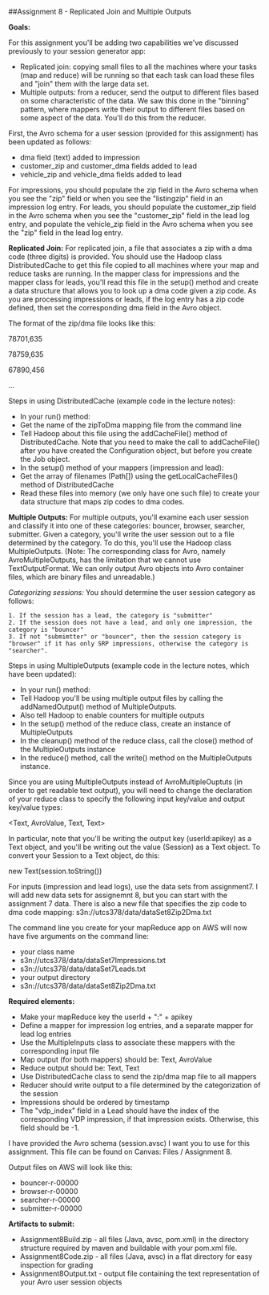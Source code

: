 ##Assignment 8 - Replicated Join and Multiple Outputs

__Goals:__

For this assignment you'll be adding two capabilities we've discussed previously to your session generator app:

* Replicated join: copying small files to all the machines where your tasks (map and reduce) will be running so that each task can load these files and "join" them with the large data set.
* Multiple outputs: from a reducer, send the output to different files based on some characteristic of the data. We saw this done in the "binning" pattern, where mappers write their output to different files based on some aspect of the data. You'll do this from the reducer.

First, the Avro schema for a user session (provided for this assignment) has been updated as follows:

* dma field (text) added to impression
* customer_zip and customer_dma fields added to lead
* vehicle_zip and vehicle_dma fields added to lead

For impressions, you should populate the zip field in the Avro schema when you see the "zip" field or when you see the "listingzip" field in an impression log entry. For leads, you should populate the customer_zip field in the Avro schema when you see the "customer_zip" field in the lead log entry, and populate the vehicle_zip field in the Avro schema when you see the "zip" field in the lead log entry.

__Replicated Join:__ For replicated join, a file that associates a zip with a dma code (three digits) is provided. You should use the Hadoop class DistributedCache to get this file copied to all machines where your map and reduce tasks are running. In the mapper class for impressions and the mapper class for leads, you'll read this file in the setup() method and create a data structure that allows you to look up a dma code given a zip code. As you are processing impressions or leads, if the log entry has a zip code defined, then set the corresponding dma field in the Avro object.

The format of the zip/dma file looks like this:

78701,635

78759,635

67890,456

...

Steps in using DistributedCache (example code in the lecture notes):

* In your run() method:
 * Get the name of the zipToDma mapping file from the command line
 * Tell Hadoop about this file using the addCacheFile() method of DistributedCache. Note that you need to make the call to addCacheFile() after you have created the Configuration object, but before you create the Job object.
* In the setup() method of your mappers (impression and lead):
 * Get the array of filenames (Path[]) using the getLocalCacheFiles() method of DistributedCache
 * Read these files into memory (we only have one such file) to create your data structure that maps zip codes to dma codes.
 

__Multiple Outputs:__ For multiple outputs, you'll examine each user session and classify it into one of these categories: bouncer, browser, searcher, submitter. Given a category, you'll write the user session out to a file determined by the category. To do this, you'll use the Hadoop class MultipleOutputs. (Note: The corresponding class for Avro, namely AvroMultipleOutputs, has the limitation that we cannot use TextOutputFormat. We can only output Avro objects into Avro container files, which are binary files and unreadable.)

*Categorizing sessions:* You should determine the user session category as follows:

	1. If the session has a lead, the category is "submitter"
	2. If the session does not have a lead, and only one impression, the category is "bouncer"
	3. If not "submimtter" or "bouncer", then the session category is "browser" if it has only SRP impressions, otherwise the category is "searcher".

Steps in using MultipleOutputs (example code in the lecture notes, which have been updated):

* In your run() method:
 * Tell Hadoop you'll be using multiple output files by calling the addNamedOutput() method of MultipleOutputs.
 * Also tell Hadoop to enable counters for multiple outputs
* In the setup() method of the reduce class, create an instance of MultipleOutputs
* In the cleanup() method of the reduce class, call the close() method of the MultipleOutputs instance
* In the reduce() method, call the write() method on the MultipleOutputs instance.

Since you are using MultipleOutputs instead of AvroMultipleOuptuts (in order to get readable text output), you will need to change the declaration of your reduce class to specify the following input key/value and output key/value types:

\<Text, AvroValue<Session>, Text, Text>

In particular, note that you'll be writing the output key (userId:apikey) as a Text object, and you'll be writing out the value (Session) as a Text object. To convert your Session to a Text object, do this:

new Text(session.toString())

For inputs (impression and lead logs), use the data sets from assignment7. I will add new data sets for assignemnt 8, but you can start with the assignment 7 data. There is also a new file that specifies the zip code to dma code mapping: s3n://utcs378/data/dataSet8Zip2Dma.txt

The command line you create for your mapReduce app on AWS will now have five arguments on the command line:

* your class name
* s3n://utcs378/data/dataSet7Impressions.txt
* s3n://utcs378/data/dataSet7Leads.txt
* your output directory
* s3n://utcs378/data/dataSet8Zip2Dma.txt

__Required elements:__

* Make your mapReduce key the userId + ":" + apikey
* Define a mapper for impression log entries, and a separate mapper for lead log entries
* Use the MultipleInputs class to associate these mappers with the corresponding input file
* Map output (for both mappers) should be: Text, AvroValue<Session>
* Reduce output should be: Text, Text
* Use DistributedCache class to send the zip/dma map file to all mappers
* Reducer should write output to a file determined by the categorization of the session
* Impressions should be ordered by timestamp
* The "vdp_index" field in a Lead should have the index of the corresponding VDP impression, if that impression exists. Otherwise, this field should be -1.

I have provided the Avro schema (session.avsc) I want you to use for this assignment. This file can be found on Canvas: Files / Assignment 8.

Output files on AWS will look like this:

* bouncer-r-00000
* browser-r-00000
* searcher-r-00000
* submitter-r-00000

__Artifacts to submit:__

* Assignment8Build.zip - all files (Java, avsc, pom.xml) in the directory structure required by maven and buildable with your pom.xml file.
* Assignment8Code.zip - all files (Java, avsc) in a flat directory for easy inspection for grading
* Assignment8Output.txt - output file containing the text representation of your Avro user session objects